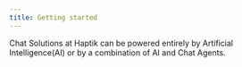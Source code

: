 ```yaml
---
title: Getting started
---
```


Chat Solutions at Haptik can be powered entirely by Artificial Intelligence(AI) or by a combination of AI and Chat Agents.
